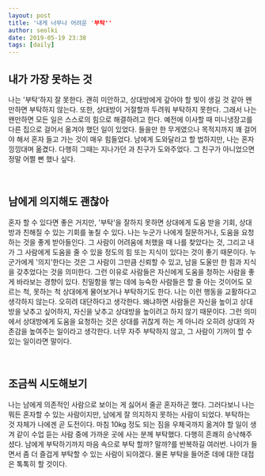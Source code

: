 ```yaml
---
layout: post
title: '내게 너무나 어려운 '부탁''
author: seolki
date: 2019-05-19 23:38
tags: [daily]
---
```


## 내가 가장 못하는 것 

나는 '부탁'하지 잘 못한다. 괜히 미안하고, 상대방에게 갚아야 할 빚이 생길 것 같아 왠만하면 부탁하지 않는다. 또한, 상대방이 거절할까 두려워 부탁하지 못한다. 그래서 나는 왠만하면 모든 일은 스스로의 힘으로 해결하려고 한다. 예전에 이사할 때 미니냉장고를 다른 집으로 걸어서 옮겨야 했던 일이 있었다. 들을만 한 무게였으나 목적지까지 꽤 걸어야 해서 혼자 들고 가는 것이 매우 힘들었다. 남에게 도와달라고 할 법하지만, 나는 혼자 낑낑대며 옮겼다. 다행히 그때는 지나가던 과 친구가 도와주었다. 그 친구가 아니었으면 정말 어쩔 뻔 했나 싶다. 

<br>

## 남에게 의지해도 괜찮아 

혼자 할 수 있다면 좋은 거지만, '부탁'을 잘하지 못하면 상대에게 도움 받을 기회, 상대방과 친해질 수 있는 기회를 놓칠 수 있다. 나는 누군가 나에게 질문하거나, 도움을 요청하는 것을 좋게 받아들인다. 그 사람이 어려움에 처했을 때 나를 찾았다는 것, 그리고 내가 그 사람에게 도움을 줄 수 있을 정도의 힘 또는 지식이 있다는 것이 좋기 때문이다. 누군가에게 '의지'한다는 것은 그 사람이 그만큼 신뢰할 수 있고, 남을 도울만 한 힘과 지식을 갖추었다는 것을 의미한다. 그런 이유로 사람들은 자신에게 도움을 청하는 사람을 좋게 바라보는 경향이 있다. 친밀함을 쌓는 데에 능숙한 사람들은 할 줄 아는 것이어도 모르는 척, 못하는 척 상대에게 물어보거나 부탁하기도 한다. 나는 이런 행동을 교활하다고 생각하지 않는다. 오히려 대단하다고 생각한다. 왜냐하면 사람들은 자신을 높이고 상대방을 낮추고 싶어하지, 자신을 낮추고 상대방을 높이려고 하지 않기 때문이다. 그런 의미에서 상대방에게 도움을 요청하는 것은 상대를 귀찮게 하는 게 아니라 오히려 상대의 자존감을 높여주는 일이라고 생각한다. 너무 자주 부탁하지 않고, 그 사람이 기꺼이 할 수 있는 일이라면 말이다. 

<br>

## 조금씩 시도해보기 

나는 남에게 의존적인 사람으로 보이는 게 싫어서 줄곧 혼자하곤 했다. 그러다보니 나는 뭐든 혼자할 수 있는 사람이지만, 남에게 잘 의지하지 못하는 사람이 되었다. 부탁하는 것 자체가 나에겐 곧 도전이다. 마침 10kg 정도 되는 짐을 우체국까지 옮겨야 할 일이 생겨 같이 수업 듣는 사람 중에 가까운 곳에 사는 분께 부탁했다. 다행히 흔쾌히 승낙해주셨다. 남에게 부탁하기까지 마음 속으로 부탁 할까? 말까?를 반복하길 여러번. 나이가 들면서 좀 더 즐겁게 부탁할 수 있는 사람이 되야겠다. 물론 부탁을 들어준 데에 대한 대접은 톡톡히 할 것이다. 


<br>
